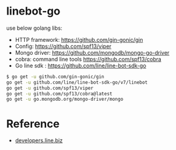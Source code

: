 # linebot-go

use below golang libs:
* HTTP framework: https://github.com/gin-gonic/gin
* Config: https://github.com/spf13/viper
* Mongo driver: https://github.com/mongodb/mongo-go-driver 
* cobra: command line tools https://github.com/spf13/cobra
* Go line sdk : https://github.com/line/line-bot-sdk-go


```sh
$ go get -u github.com/gin-gonic/gin
go get -u github.com/line/line-bot-sdk-go/v7/linebot
go get -u github.com/spf13/viper
go get -u github.com/spf13/cobra@latest
go get -u go.mongodb.org/mongo-driver/mongo
```

# Reference
* [developers.line.biz](https://developers.line.biz/en/docs/)